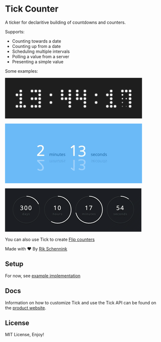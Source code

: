 # Tick Counter

A ticker for declaritive building of countdowns and counters.

Supports:

- Counting towards a date
- Counting up from a date
- Scheduling multiple intervals
- Polling a value from a server
- Presenting a simple value

Some examples:

![](./dots.gif)

![](./swap.gif)

![](./line.gif)

You can also use Tick to create [Flip counters](https://pqina.nl/flip/)

Made with ❤ By [Rik Schennink](https://twitter.com/rikschennink/)


## Setup

For now, see [example implementation](./example)


## Docs

Information on how to customize Tick and use the Tick API can be found on the [product website](https://pqina.nl/tick/).

## License

MIT License, Enjoy!
